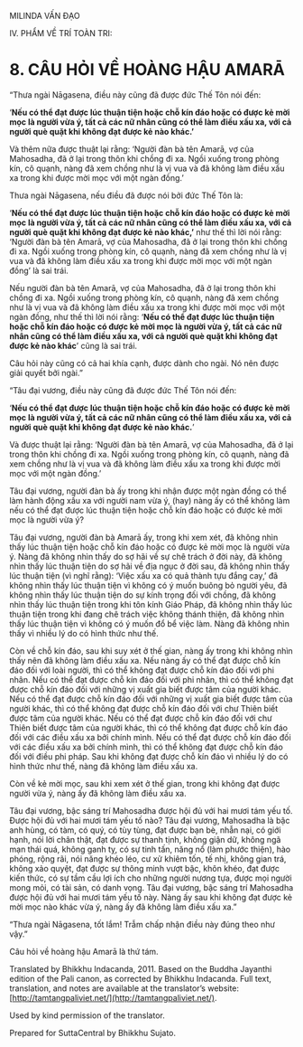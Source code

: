  

MILINDA VẤN ĐẠO

IV. PHẨM VỀ TRÍ TOÀN TRI:

# 8\. CÂU HỎI VỀ HOÀNG HẬU AMARĀ

“Thưa ngài Nāgasena, điều này cũng đã được đức Thế Tôn nói đến:

‘**Nếu có thể đạt được lúc thuận tiện hoặc chỗ kín đáo hoặc có được kẻ mời mọc là người vừa ý, tất cả các nữ nhân cũng có thể làm điều xấu xa, với cả người què quặt khi không đạt được kẻ nào khác.’**

Và thêm nữa được thuật lại rằng: ‘Người đàn bà tên Amarā, vợ của Mahosadha, đã ở lại trong thôn khi chồng đi xa. Ngồi xuống trong phòng kín, cô quạnh, nàng đã xem chồng như là vị vua và đã không làm điều xấu xa trong khi được mời mọc với một ngàn đồng.’

Thưa ngài Nāgasena, nếu điều đã được nói bởi đức Thế Tôn là:

‘**Nếu có thể đạt được lúc thuận tiện hoặc chỗ kín đáo hoặc có được kẻ mời mọc là người vừa ý, tất cả các nữ nhân cũng có thể làm điều xấu xa, với cả người què quặt khi không đạt được kẻ nào khác,’** như thế thì lời nói rằng: ‘Người đàn bà tên Amarā, vợ của Mahosadha, đã ở lại trong thôn khi chồng đi xa. Ngồi xuống trong phòng kín, cô quạnh, nàng đã xem chồng như là vị vua và đã không làm điều xấu xa trong khi được mời mọc với một ngàn đồng’ là sai trái.

Nếu người đàn bà tên Amarā, vợ của Mahosadha, đã ở lại trong thôn khi chồng đi xa. Ngồi xuống trong phòng kín, cô quạnh, nàng đã xem chồng như là vị vua và đã không làm điều xấu xa trong khi được mời mọc với một ngàn đồng, như thế thì lời nói rằng: ‘**Nếu có thể đạt được lúc thuận tiện hoặc chỗ kín đáo hoặc có được kẻ mời mọc là người vừa ý, tất cả các nữ nhân cũng có thể làm điều xấu xa, với cả người què quặt khi không đạt được kẻ nào khác**’ cũng là sai trái.

Câu hỏi này cũng có cả hai khía cạnh, được dành cho ngài. Nó nên được giải quyết bởi ngài.”

“Tâu đại vương, điều này cũng đã được đức Thế Tôn nói đến:

‘**Nếu có thể đạt được lúc thuận tiện hoặc chỗ kín đáo hoặc có được kẻ mời mọc là người vừa ý, tất cả các nữ nhân cũng có thể làm điều xấu xa, với cả người què quặt khi không đạt được kẻ nào khác.**’

Và được thuật lại rằng: ‘Người đàn bà tên Amarā, vợ của Mahosadha, đã ở lại trong thôn khi chồng đi xa. Ngồi xuống trong phòng kín, cô quạnh, nàng đã xem chồng như là vị vua và đã không làm điều xấu xa trong khi được mời mọc với một ngàn đồng.’

Tâu đại vương, người đàn bà ấy trong khi nhận được một ngàn đồng có thể làm hành động xấu xa với người nam vừa ý, (hay) nàng ấy có thể không làm nếu có thể đạt được lúc thuận tiện hoặc chỗ kín đáo hoặc có được kẻ mời mọc là người vừa ý?

Tâu đại vương, người đàn bà Amarā ấy, trong khi xem xét, đã không nhìn thấy lúc thuận tiện hoặc chỗ kín đáo hoặc có được kẻ mời mọc là người vừa ý. Nàng đã không nhìn thấy do sợ hãi về sự chê trách ở đời này, đã không nhìn thấy lúc thuận tiện do sợ hãi về địa ngục ở đời sau, đã không nhìn thấy lúc thuận tiện (vì nghĩ rằng): ‘Việc xấu xa có quả thành tựu đắng cay,’ đã không nhìn thấy lúc thuận tiện vì không có ý muốn buông bỏ người yêu, đã không nhìn thấy lúc thuận tiện do sự kính trọng đối với chồng, đã không nhìn thấy lúc thuận tiện trong khi tôn kính Giáo Pháp, đã không nhìn thấy lúc thuận tiện trong khi đang chê trách việc không thánh thiện, đã không nhìn thấy lúc thuận tiện vì không có ý muốn đổ bể việc làm. Nàng đã không nhìn thấy vì nhiều lý do có hình thức như thế.

Còn về chỗ kín đáo, sau khi suy xét ở thế gian, nàng ấy trong khi không nhìn thấy nên đã không làm điều xấu xa. Nếu nàng ấy có thể đạt được chỗ kín đáo đối với loài người, thì có thể không đạt được chỗ kín đáo đối với phi nhân. Nếu có thể đạt được chỗ kín đáo đối với phi nhân, thì có thể không đạt được chỗ kín đáo đối với những vị xuất gia biết được tâm của người khác. Nếu có thể đạt được chỗ kín đáo đối với những vị xuất gia biết được tâm của người khác, thì có thể không đạt được chỗ kín đáo đối với chư Thiên biết được tâm của người khác. Nếu có thể đạt được chỗ kín đáo đối với chư Thiên biết được tâm của người khác, thì có thể không đạt được chỗ kín đáo đối với các điều xấu xa bởi chính mình. Nếu có thể đạt được chỗ kín đáo đối với các điều xấu xa bởi chính mình, thì có thể không đạt được chỗ kín đáo đối với điều phi pháp. Sau khi không đạt được chỗ kín đáo vì nhiều lý do có hình thức như thế, nàng đã không làm điều xấu xa.

Còn về kẻ mời mọc, sau khi xem xét ở thế gian, trong khi không đạt được người vừa ý, nàng ấy đã không làm điều xấu xa.

Tâu đại vương, bậc sáng trí Mahosadha được hội đủ với hai mươi tám yếu tố. Được hội đủ với hai mươi tám yếu tố nào? Tâu đại vương, Mahosadha là bậc anh hùng, có tàm, có quý, có tùy tùng, đạt được bạn bè, nhẫn nại, có giới hạnh, nói lời chân thật, đạt được sự thanh tịnh, không giận dữ, không ngã mạn thái quá, không ganh tỵ, có sự tinh tấn, năng nổ (làm phước thiện), hào phóng, rộng rãi, nói năng khéo léo, cư xử khiêm tốn, tế nhị, không gian trá, không xảo quyệt, đạt được sự thông minh vượt bậc, khôn khéo, đạt được kiến thức, có sự tầm cầu lợi ích cho những người nương tựa, được mọi người mong mỏi, có tài sản, có danh vọng. Tâu đại vương, bậc sáng trí Mahosadha được hội đủ với hai mươi tám yếu tố này. Nàng ấy sau khi không đạt được kẻ mời mọc nào khác vừa ý, nàng ấy đã không làm điều xấu xa.”

“Thưa ngài Nāgasena, tốt lắm! Trẫm chấp nhận điều này đúng theo như vậy.”

Câu hỏi về hoàng hậu Amarā là thứ tám.

Translated by Bhikkhu Indacanda, 2011. Based on the Buddha Jayanthi edition of the Pali canon, as corrected by Bhikkhu Indacanda. Full text, translation, and notes are available at the translator’s website: [http://tamtangpaliviet.net/](http://tamtangpaliviet.net/).

Used by kind permission of the translator.

Prepared for SuttaCentral by Bhikkhu Sujato.